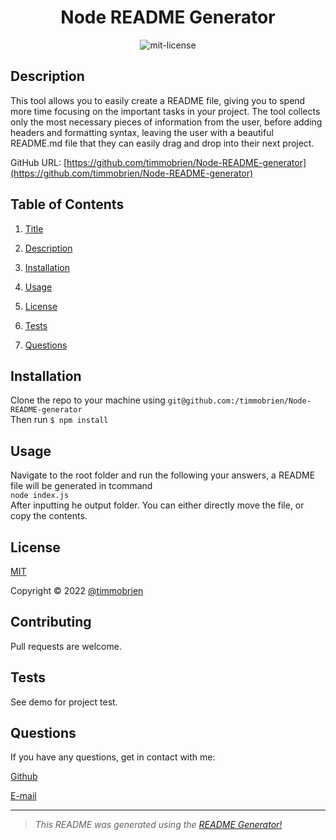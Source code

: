 

<center>

# Node README Generator <a name="title"></a><br>

![mit-license](https://img.shields.io/badge/license-MIT-green)
</center>

## Description <a name="description"></a>

This tool allows you to easily create a README file, giving you to spend more time focusing on the important tasks in your project. The tool collects only the most necessary pieces of information from the user, before adding headers and formatting syntax, leaving the user with a beautiful README.md file that they can easily drag and drop into their next project.

GitHub URL: [https://github.com/timmobrien/Node-README-generator](https://github.com/timmobrien/Node-README-generator)

## Table of Contents
1. [Title](#title)

2. [Description](#description)

3. [Installation](#installation)

4. [Usage](#usage)

5. [License](#license)

6. [Tests](#tests)

7. [Questions](#questions)

## Installation <a name="installation"></a>
Clone the repo to your machine using `git@github.com:/timmobrien/Node-README-generator` <br> Then run `$ npm install` 

## Usage <a name="usage"></a>
Navigate to the root folder and run the following your answers, a README file will be generated in tcommand <br> `node index.js` <br> After inputting he output folder. You can either directly move the file, or copy the contents.

## License <a name="license"></a>
[MIT](https://choosealicense.com/licenses/mit)

Copyright © 2022 [@timmobrien](https://github.com/timmobrien)

## Contributing <a name="contributing"></a>
Pull requests are welcome.

## Tests <a name="tests"></a>
See demo for project test.

## Questions <a name="questions"></a>

If you have any questions, get in contact with me:

[Github](https://github.com/timmobrien)

[E-mail](timmobrien@icloud.com) 

__________________________________________________

> *This README was generated using the [README Generator!](https://github.com/timmobrien/Node-README-Generator)*